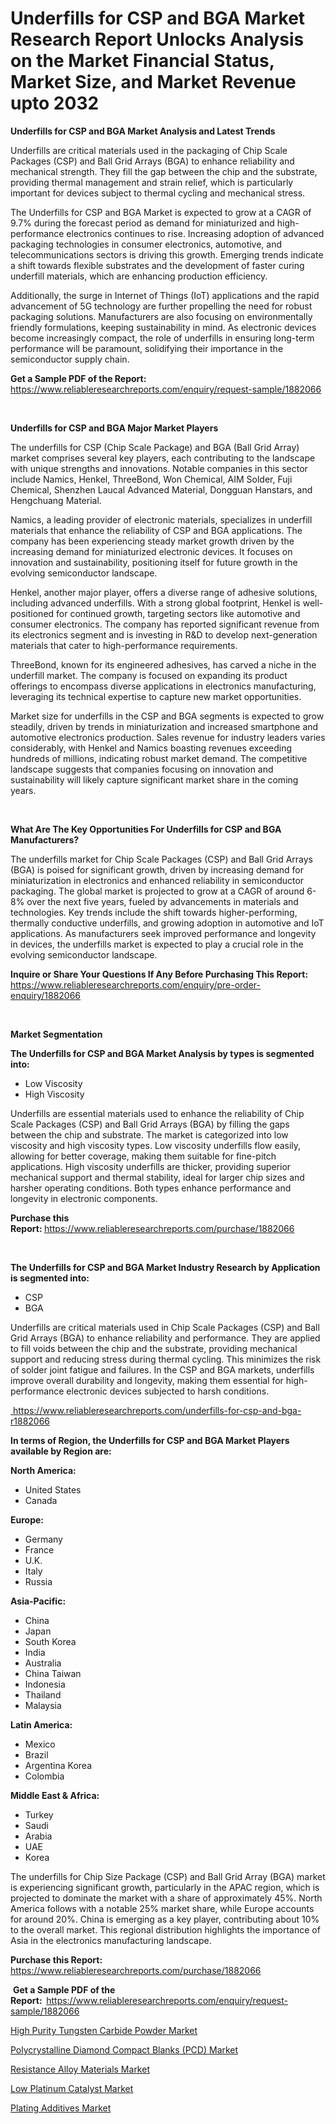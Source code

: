 <p><h1>Underfills for CSP and BGA Market Research Report Unlocks Analysis on the Market Financial Status, Market Size, and Market Revenue upto 2032</h1></p><p><strong>Underfills for CSP and BGA Market Analysis and Latest Trends</strong></p>
<p><p>Underfills are critical materials used in the packaging of Chip Scale Packages (CSP) and Ball Grid Arrays (BGA) to enhance reliability and mechanical strength. They fill the gap between the chip and the substrate, providing thermal management and strain relief, which is particularly important for devices subject to thermal cycling and mechanical stress.</p><p>The Underfills for CSP and BGA Market is expected to grow at a CAGR of 9.7% during the forecast period as demand for miniaturized and high-performance electronics continues to rise. Increasing adoption of advanced packaging technologies in consumer electronics, automotive, and telecommunications sectors is driving this growth. Emerging trends indicate a shift towards flexible substrates and the development of faster curing underfill materials, which are enhancing production efficiency.</p><p>Additionally, the surge in Internet of Things (IoT) applications and the rapid advancement of 5G technology are further propelling the need for robust packaging solutions. Manufacturers are also focusing on environmentally friendly formulations, keeping sustainability in mind. As electronic devices become increasingly compact, the role of underfills in ensuring long-term performance will be paramount, solidifying their importance in the semiconductor supply chain.</p></p>
<p><strong>Get a Sample PDF of the Report:&nbsp;</strong> <a href="https://www.reliableresearchreports.com/enquiry/request-sample/1882066?utm_campaign=31&utm_medium=2&utm_source=Github&utm_content=ia&utm_term=03042025&utm_id=underfills-for-csp-and-bga">https://www.reliableresearchreports.com/enquiry/request-sample/1882066</a></p>
<p>&nbsp;</p>
<p><strong>Underfills for CSP and BGA Major Market Players</strong></p>
<p><p>The underfills for CSP (Chip Scale Package) and BGA (Ball Grid Array) market comprises several key players, each contributing to the landscape with unique strengths and innovations. Notable companies in this sector include Namics, Henkel, ThreeBond, Won Chemical, AIM Solder, Fuji Chemical, Shenzhen Laucal Advanced Material, Dongguan Hanstars, and Hengchuang Material.</p><p>Namics, a leading provider of electronic materials, specializes in underfill materials that enhance the reliability of CSP and BGA applications. The company has been experiencing steady market growth driven by the increasing demand for miniaturized electronic devices. It focuses on innovation and sustainability, positioning itself for future growth in the evolving semiconductor landscape.</p><p>Henkel, another major player, offers a diverse range of adhesive solutions, including advanced underfills. With a strong global footprint, Henkel is well-positioned for continued growth, targeting sectors like automotive and consumer electronics. The company has reported significant revenue from its electronics segment and is investing in R&D to develop next-generation materials that cater to high-performance requirements.</p><p>ThreeBond, known for its engineered adhesives, has carved a niche in the underfill market. The company is focused on expanding its product offerings to encompass diverse applications in electronics manufacturing, leveraging its technical expertise to capture new market opportunities.</p><p>Market size for underfills in the CSP and BGA segments is expected to grow steadily, driven by trends in miniaturization and increased smartphone and automotive electronics production. Sales revenue for industry leaders varies considerably, with Henkel and Namics boasting revenues exceeding hundreds of millions, indicating robust market demand. The competitive landscape suggests that companies focusing on innovation and sustainability will likely capture significant market share in the coming years.</p></p>
<p>&nbsp;</p>
<p><strong>What Are The Key Opportunities For Underfills for CSP and BGA Manufacturers?</strong></p>
<p><p>The underfills market for Chip Scale Packages (CSP) and Ball Grid Arrays (BGA) is poised for significant growth, driven by increasing demand for miniaturization in electronics and enhanced reliability in semiconductor packaging. The global market is projected to grow at a CAGR of around 6-8% over the next five years, fueled by advancements in materials and technologies. Key trends include the shift towards higher-performing, thermally conductive underfills, and growing adoption in automotive and IoT applications. As manufacturers seek improved performance and longevity in devices, the underfills market is expected to play a crucial role in the evolving semiconductor landscape.</p></p>
<p><strong>Inquire or Share Your Questions If Any Before Purchasing This Report:</strong> <a href="https://www.reliableresearchreports.com/enquiry/pre-order-enquiry/1882066?utm_campaign=31&utm_medium=2&utm_source=Github&utm_content=ia&utm_term=03042025&utm_id=underfills-for-csp-and-bga">https://www.reliableresearchreports.com/enquiry/pre-order-enquiry/1882066</a></p>
<p>&nbsp;</p>
<p><strong>Market Segmentation</strong></p>
<p><strong>The Underfills for CSP and BGA Market Analysis by types is segmented into:</strong></p>
<p><ul><li>Low Viscosity</li><li>High Viscosity</li></ul></p>
<p><p>Underfills are essential materials used to enhance the reliability of Chip Scale Packages (CSP) and Ball Grid Arrays (BGA) by filling the gaps between the chip and substrate. The market is categorized into low viscosity and high viscosity types. Low viscosity underfills flow easily, allowing for better coverage, making them suitable for fine-pitch applications. High viscosity underfills are thicker, providing superior mechanical support and thermal stability, ideal for larger chip sizes and harsher operating conditions. Both types enhance performance and longevity in electronic components.</p></p>
<p><strong>Purchase this Report:&nbsp;</strong><a href="https://www.reliableresearchreports.com/purchase/1882066?utm_campaign=31&utm_medium=2&utm_source=Github&utm_content=ia&utm_term=03042025&utm_id=underfills-for-csp-and-bga">https://www.reliableresearchreports.com/purchase/1882066</a></p>
<p>&nbsp;</p>
<p><strong>The Underfills for CSP and BGA Market Industry Research by Application is segmented into:</strong></p>
<p><ul><li>CSP</li><li>BGA</li></ul></p>
<p><p>Underfills are critical materials used in Chip Scale Packages (CSP) and Ball Grid Arrays (BGA) to enhance reliability and performance. They are applied to fill voids between the chip and the substrate, providing mechanical support and reducing stress during thermal cycling. This minimizes the risk of solder joint fatigue and failures. In the CSP and BGA markets, underfills improve overall durability and longevity, making them essential for high-performance electronic devices subjected to harsh conditions.</p></p>
<p><a href="https://www.reliableresearchreports.com/underfills-for-csp-and-bga-r1882066?utm_campaign=31&utm_medium=2&utm_source=Github&utm_content=ia&utm_term=03042025&utm_id=underfills-for-csp-and-bga">&nbsp;https://www.reliableresearchreports.com/underfills-for-csp-and-bga-r1882066</a></p>
<p><strong>In terms of Region, the Underfills for CSP and BGA Market Players available by Region are:</strong></p>
<p>
    <p> <strong> North America: </strong>
        <ul>
            <li>United States</li>
            <li>Canada</li>
        </ul>
        </p> 
    <p> <strong> Europe: </strong>
        <ul>
            <li>Germany</li>
            <li>France</li>
            <li>U.K.</li>
            <li>Italy</li>
            <li>Russia</li>
        </ul>
        </p> 
    <p> <strong> Asia-Pacific: </strong>
        <ul>
            <li>China</li>
            <li>Japan</li>
            <li>South Korea</li>
            <li>India</li>
            <li>Australia</li>
            <li>China Taiwan</li>
            <li>Indonesia</li>
            <li>Thailand</li>
            <li>Malaysia</li>
        </ul>
        </p> 
    <p> <strong> Latin America: </strong>
        <ul>
            <li>Mexico</li>
            <li>Brazil</li>
            <li>Argentina Korea</li>
            <li>Colombia</li>
        </ul>
        </p> 
    <p> <strong> Middle East & Africa: </strong>
        <ul>
            <li>Turkey</li>
            <li>Saudi</li>
            <li>Arabia</li>
            <li>UAE</li>
            <li>Korea</li>
        </ul>
    </p>
    </p>
<p><p>The underfills for Chip Size Package (CSP) and Ball Grid Array (BGA) market is experiencing significant growth, particularly in the APAC region, which is projected to dominate the market with a share of approximately 45%. North America follows with a notable 25% market share, while Europe accounts for around 20%. China is emerging as a key player, contributing about 10% to the overall market. This regional distribution highlights the importance of Asia in the electronics manufacturing landscape.</p></p>
<p><strong>Purchase this Report: </strong><a href="https://www.reliableresearchreports.com/purchase/1882066?utm_campaign=31&utm_medium=2&utm_source=Github&utm_content=ia&utm_term=03042025&utm_id=underfills-for-csp-and-bga">https://www.reliableresearchreports.com/purchase/1882066</a></p>
<p>&nbsp;<strong>Get a Sample PDF of the Report:&nbsp;&nbsp;</strong><a href="https://www.reliableresearchreports.com/enquiry/request-sample/1882066?utm_campaign=31&utm_medium=2&utm_source=Github&utm_content=ia&utm_term=03042025&utm_id=underfills-for-csp-and-bga">https://www.reliableresearchreports.com/enquiry/request-sample/1882066</a></p>
<p><strong></strong></p>
<p><p><a href="https://github.com/kirstejuvet/Market-Research-Report-List-1/blob/main/high-purity-tungsten-carbide-powder-market.md?utm_campaign=31&utm_medium=2&utm_source=Github&utm_content=ia&utm_term=03042025&utm_id=underfills-for-csp-and-bga">High Purity Tungsten Carbide Powder Market</a></p><p><a href="https://github.com/jhoonatsev/Market-Research-Report-List-1/blob/main/polycrystalline-diamond-compact-blanks-pcd-market.md?utm_campaign=31&utm_medium=2&utm_source=Github&utm_content=ia&utm_term=03042025&utm_id=underfills-for-csp-and-bga">Polycrystalline Diamond Compact Blanks (PCD) Market</a></p><p><a href="https://github.com/hamremunazm4/Market-Research-Report-List-1/blob/main/resistance-alloy-materials-market.md?utm_campaign=31&utm_medium=2&utm_source=Github&utm_content=ia&utm_term=03042025&utm_id=underfills-for-csp-and-bga">Resistance Alloy Materials Market</a></p><p><a href="https://github.com/godutetraeva/Market-Research-Report-List-1/blob/main/low-platinum-catalyst-market.md?utm_campaign=31&utm_medium=2&utm_source=Github&utm_content=ia&utm_term=03042025&utm_id=underfills-for-csp-and-bga">Low Platinum Catalyst Market</a></p><p><a href="https://github.com/boccalyver5k/Market-Research-Report-List-1/blob/main/plating-additives-market.md?utm_campaign=31&utm_medium=2&utm_source=Github&utm_content=ia&utm_term=03042025&utm_id=underfills-for-csp-and-bga">Plating Additives Market</a></p></p>
